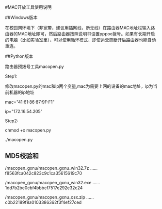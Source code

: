 #MAC开放工具使用说明

##Windows版本

在校园网环境下（非宽带，建议用插网线，断无线）在路由器MAC地址栏输入路由器的MAC地址即可，然后路由器按照说明书设置pppoe拨号。如果有长期开启的电脑（比如实验室里），可以使用循环模式，即使运营商断开后路由器也能自动重连。

##Python版本

路由器预拨号工具macopen.py

Step1:

修改macopen.py的mac和ip两个变量,mac为需要上网的设备的mac地址，ip为当前机器的ip地址

mac="41:61:86:87:9F:F1"

ip="172.16.54.205" 

Step2:

chmod +x macopen.py

./macopen.py

## MD5校验和

/macopen_gxnu/macopen_gxnu_win32.7z ...... f8563fca042c823c9c1ca35615619c70

/macopen_gxnu/macopen_gxnu_win32.exe ...... 1dd7b2bc0cbf4bbbcf7517e292e32c24

/macopen_gxnu/macopen_gxnu_osx.zip ...... c0b22189f8a0103386362f3f4ef27ced
